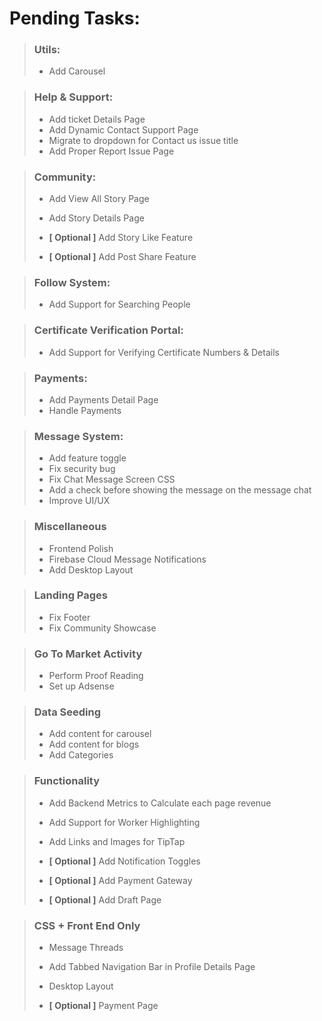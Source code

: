 # Pending Tasks:

> ### Utils:
>  - Add Carousel


> ### Help & Support:
>  - Add ticket Details Page
>  - Add Dynamic Contact Support Page
>  - Migrate to dropdown for Contact us issue title
>  - Add Proper Report Issue Page


> ### Community:
>   - Add View All Story Page
>   - Add Story Details Page
> 
> 
>   - **[ Optional ]** Add Story Like Feature 
>   - **[ Optional ]** Add Post Share Feature 
         

> ### Follow System:
>   - Add Support for Searching People


> ### Certificate Verification Portal:
>   - Add Support for Verifying Certificate Numbers & Details


> ### Payments:
>   - Add Payments Detail Page
>   - Handle Payments
      

> ### Message System:
>   - Add feature toggle 
>   - Fix security bug
>   - Fix Chat Message Screen CSS
>   - Add a check before showing the message on the message chat
>   - Improve UI/UX
 

> ### Miscellaneous
>   - Frontend Polish
>   - Firebase Cloud Message Notifications
>   - Add Desktop Layout


> ### Landing Pages
>   - Fix Footer 
>   - Fix Community Showcase 


> ### Go To Market Activity
>   - Perform Proof Reading
>   - Set up Adsense


> ### Data Seeding
>   - Add content for carousel
>   - Add content for blogs
>   - Add Categories

> ### Functionality
>   - Add Backend Metrics to Calculate each page revenue
>   - Add Support for Worker Highlighting
>   - Add Links and Images for TipTap
> 
> 
>   - **[ Optional ]** Add Notification Toggles
>   - **[ Optional ]** Add Payment Gateway
>   - **[ Optional ]** Add Draft Page

> ### CSS + Front End Only
>   - Message Threads
>   - Add Tabbed Navigation Bar in Profile Details Page
>   - Desktop Layout
> 
> 
>   - **[ Optional ]** Payment Page

